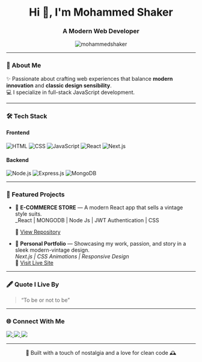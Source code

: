 <!-- 🌐 Mohammed Shaker | Modern × Vintage Web Developer -->

<h1 align="center">Hi 👋, I'm Mohammed Shaker</h1>
<h3 align="center">A Modern Web Developer </h3>

<p align="center">
  <img src="https://komarev.com/ghpvc/?username=mohammedshaker&label=Profile%20views&color=0e75b6&style=flat" alt="mohammedshaker" />
</p>

---

### 🧭 About Me

✨ Passionate about crafting web experiences that balance **modern innovation** and **classic design sensibility**.  
💻 I specialize in full-stack JavaScript development. 

---

### 🛠️ Tech Stack

#### Frontend
![HTML](https://img.shields.io/badge/HTML-E34F26?style=for-the-badge&logo=html&logoColor=white)
![CSS](https://img.shields.io/badge/CSS-1572B6?style=for-the-badge&logo=css&logoColor=white)
![JavaScript](https://img.shields.io/badge/JavaScript-F7DF1E?style=for-the-badge&logo=javascript&logoColor=black)
![React](https://img.shields.io/badge/React-20232A?style=for-the-badge&logo=react&logoColor=61DAFB)
![Next.js](https://img.shields.io/badge/Next.js-000000?style=for-the-badge&logo=nextdotjs&logoColor=white)

#### Backend
![Node.js](https://img.shields.io/badge/Node.js-43853D?style=for-the-badge&logo=node-dot-js&logoColor=white)
![Express.js](https://img.shields.io/badge/Express.js-404D59?style=for-the-badge)
![MongoDB](https://img.shields.io/badge/MongoDB-4EA94B?style=for-the-badge&logo=mongodb&logoColor=white)

---

### 🚀 Featured Projects

- 💼 **E-COMMERCE STORE** — A modern React app that sells a vintage style suits.  
  _React | MONGODB | Node Js | JWT Authentication | CSS
  
  🔗 [View Repository](#)

- 🧭 **Personal Portfolio** — Showcasing my work, passion, and story in a sleek modern-vintage design.  
  _Next.js | CSS Animations | Responsive Design_  
  🔗 [Visit Live Site](https://github.com/drmohammedshaker/portofolio-backend.git)

---

### 🖋️ Quote I Live By

> “To be or not to be”

---

### 🌐 Connect With Me

<p align="left">
<a href="https://www.linkedin.com/in/mohammed-shaker-43755b326/" , target="_blank">
  <img src="https://img.shields.io/badge/LinkedIn-0077B5?style=for-the-badge&logo=linkedin&logoColor=white"/>
</a>
<a href="https://mohammedshaker.dev" target="_blank">
  <img src="https://img.shields.io/badge/Portfolio-000000?style=for-the-badge&logo=vercel&logoColor=white"/>
</a>
<a href="mailto:mohammedshaker@example.com">
  <img src="https://img.shields.io/badge/Email-D14836?style=for-the-badge&logo=gmail&logoColor=white"/>
</a>
</p>

---

<p align="center">🎨 Built with a touch of nostalgia and a love for clean code 🕰️</p>
